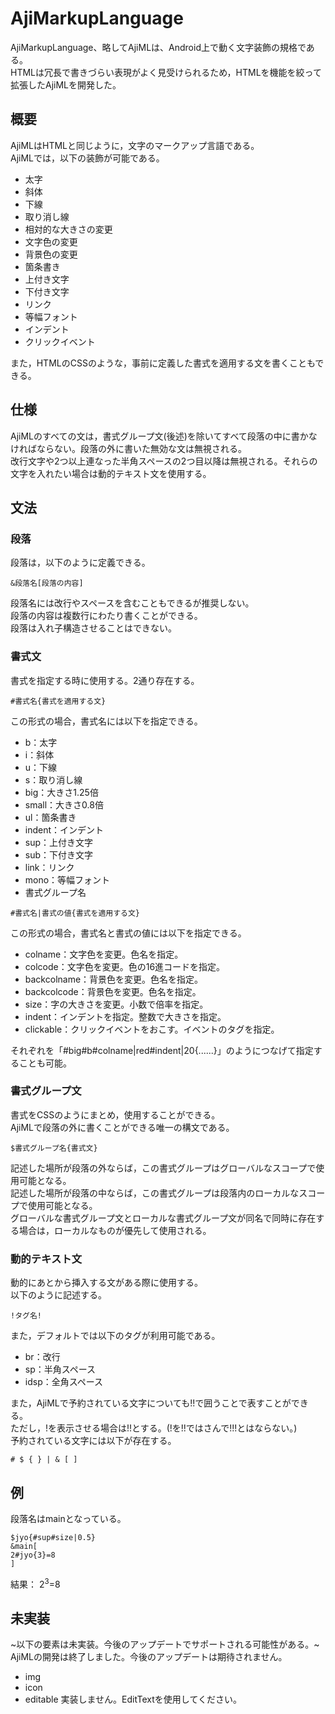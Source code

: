 # AjiMarkupLanguage
AjiMarkupLanguage、略してAjiMLは、Android上で動く文字装飾の規格である。  
HTMLは冗長で書きづらい表現がよく見受けられるため，HTMLを機能を絞って拡張したAjiMLを開発した。
## 概要
AjiMLはHTMLと同じように，文字のマークアップ言語である。  
AjiMLでは，以下の装飾が可能である。

- 太字
- 斜体
- 下線
- 取り消し線
- 相対的な大きさの変更
- 文字色の変更
- 背景色の変更
- 箇条書き
- 上付き文字
- 下付き文字
- リンク
- 等幅フォント
- インデント
- クリックイベント

また，HTMLのCSSのような，事前に定義した書式を適用する文を書くこともできる。
## 仕様
AjiMLのすべての文は，書式グループ文(後述)を除いてすべて段落の中に書かなければならない。段落の外に書いた無効な文は無視される。  
改行文字や2つ以上連なった半角スペースの2つ目以降は無視される。それらの文字を入れたい場合は動的テキスト文を使用する。
## 文法
### 段落
段落は，以下のように定義できる。  
```
&段落名[段落の内容]
```
段落名には改行やスペースを含むこともできるが推奨しない。  
段落の内容は複数行にわたり書くことができる。  
段落は入れ子構造させることはできない。  
### 書式文
書式を指定する時に使用する。2通り存在する。  
```
#書式名{書式を適用する文}
```
この形式の場合，書式名には以下を指定できる。

- b：太字
- i：斜体
- u：下線
- s：取り消し線
- big：大きさ1.25倍
- small：大きさ0.8倍
- ul：箇条書き
- indent：インデント
- sup：上付き文字
- sub：下付き文字
- link：リンク
- mono：等幅フォント
- 書式グループ名

```
#書式名|書式の値{書式を適用する文}
```
この形式の場合，書式名と書式の値には以下を指定できる。

- colname：文字色を変更。色名を指定。
- colcode：文字色を変更。色の16進コードを指定。
- backcolname：背景色を変更。色名を指定。
- backcolcode：背景色を変更。色名を指定。
- size：字の大きさを変更。小数で倍率を指定。
- indent：インデントを指定。整数で大きさを指定。
- clickable：クリックイベントをおこす。イベントのタグを指定。

それぞれを「#big#b#colname|red#indent|20{......}」のようにつなげて指定することも可能。
### 書式グループ文
書式をCSSのようにまとめ，使用することができる。  
AjiMLで段落の外に書くことができる唯一の構文である。  
```
$書式グループ名{書式文}
```
記述した場所が段落の外ならば，この書式グループはグローバルなスコープで使用可能となる。  
記述した場所が段落の中ならば，この書式グループは段落内のローカルなスコープで使用可能となる。  
グローバルな書式グループ文とローカルな書式グループ文が同名で同時に存在する場合は，ローカルなものが優先して使用される。  
### 動的テキスト文
動的にあとから挿入する文がある際に使用する。  
以下のように記述する。  
```
!タグ名!
```
また，デフォルトでは以下のタグが利用可能である。

- br：改行
- sp：半角スペース
- idsp：全角スペース

また，AjiMLで予約されている文字についても!!で囲うことで表すことができる。  
ただし，!を表示させる場合は!!とする。(!を!!ではさんで!!!とはならない。)  
予約されている文字には以下が存在する。
```
# $ { } | & [ ]
```
## 例
段落名はmainとなっている。

```
$jyo{#sup#size|0.5}
&main[
2#jyo{3}=8
]
```
結果：
2<sup>3</sup>=8

## 未実装
~以下の要素は未実装。今後のアップデートでサポートされる可能性がある。~  
AjiMLの開発は終了しました。今後のアップデートは期待されません。

- img
- icon
- editable 実装しません。EditTextを使用してください。

